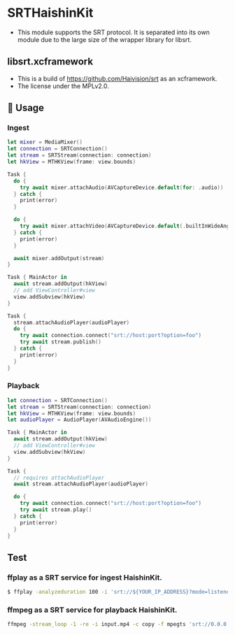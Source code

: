 # SRTHaishinKit
- This module supports the SRT protocol. It is separated into its own module due to the large size of the wrapper library for libsrt.

## libsrt.xcframework
- This is a build of https://github.com/Haivision/srt as an xcframework.
- The license under the MPLv2.0.

## 📓 Usage
### Ingest
```swift
let mixer = MediaMixer()
let connection = SRTConnection()
let stream = SRTStream(connection: connection)
let hkView = MTHKView(frame: view.bounds)

Task {
  do {
    try await mixer.attachAudio(AVCaptureDevice.default(for: .audio))
  } catch {
    print(error)
  }

  do {
    try await mixer.attachVideo(AVCaptureDevice.default(.builtInWideAngleCamera, for: .video, position: .back))
  } catch {
    print(error)
  }

  await mixer.addOutput(stream)
}

Task { MainActor in
  await stream.addOutput(hkView)
  // add ViewController#view
  view.addSubview(hkView)
}

Task {
  stream.attachAudioPlayer(audioPlayer)
  do {
    try await connection.connect("srt://host:port?option=foo")
    try await stream.publish()
  } catch {
    print(error)
  }
}
```

### Playback
```swift
let connection = SRTConnection()
let stream = SRTStream(connection: connection)
let hkView = MTHKView(frame: view.bounds)
let audioPlayer = AudioPlayer(AVAudioEngine())

Task { MainActor in
  await stream.addOutput(hkView)
  // add ViewController#view
  view.addSubview(hkView)
}

Task {
  // requires attachAudioPlayer
  await stream.attachAudioPlayer(audioPlayer)

  do {
    try await connection.connect("srt://host:port?option=foo")
    try await stream.play()
  } catch {
    print(error)
  }
}
```

## Test
### ffplay as a SRT service for ingest HaishinKit.
```sh
$ ffplay -analyzeduration 100 -i 'srt://${YOUR_IP_ADDRESS}?mode=listener'
```
### ffmpeg as a SRT service for playback HaishinKit.
```sh
ffmpeg -stream_loop -1 -re -i input.mp4 -c copy -f mpegts 'srt://0.0.0.0:9998?mode=listener'
```

